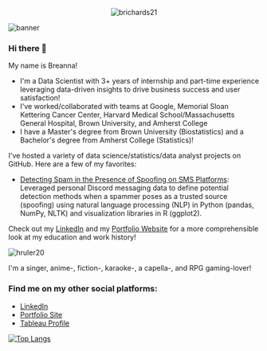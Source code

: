 <p align="center"> <img src="https://komarev.com/ghpvc/?username=brichards21" alt="brichards21"/></p>

![banner](https://github.com/brichards21/brichards21/assets/51483856/2fd9318d-0bd0-4699-9819-8776b9be4521)



### Hi there 👋

My name is Breanna! 
- I'm a Data Scientist with 3+ years of internship and part-time experience leveraging data-driven insights to drive business success and user satisfaction!
- I've worked/collaborated with teams at Google, Memorial Sloan Kettering Cancer Center, Harvard Medical School/Massachusetts General Hospital, Brown University, and Amherst College
- I have a Master's degree from Brown University (Biostatistics) and a Bachelor's degree from Amherst College (Statistics)!

I've hosted a variety of data science/statistics/data analyst projects on GitHub. Here are a few of my favorites:

- [Detecting Spam in the Presence of Spoofing on SMS Platforms](https://brichards21.github.io/SMSDiscordSpam/): Leveraged personal Discord messaging data to define potential detection methods when a spammer poses as a trusted source (spoofing) using natural language processing (NLP) in Python (pandas, NumPy, NLTK) and visualization libraries in R (ggplot2). 



Check out my [LinkedIn](https://www.linkedin.com/in/breannarichards/) and my [Portfolio Website](https://breanna-richards.netlify.app/#) for a more comprehensible look at my education and work history!

![hruler20](https://github.com/brichards21/brichards21/assets/51483856/8ef3fc72-a76b-4be2-8e06-6fbbdf33e598)


I'm a singer, anime-, fiction-, karaoke-, a capella-, and RPG gaming-lover! 


### Find me on my other social platforms:

<!--
<p align="left">
<a href="https://www.linkedin.com/in/breannarichards/" target="blank"><img align="center" src="https://github.com/mishmanners/MishManners/blob/master/socials/transparent-Linkedin-logo-icon.png" alt="" height="30" /></a>
<a href="https://breanna-richards.netlify.app/#" target="blank"><img align="center" src="https://github.com/mishmanners/MishManners/blob/master/socials/chrome.png" alt="" height="30" /></a>
-->

- [LinkedIn](https://www.linkedin.com/in/breannarichards/)
- [Portfolio Site](https://breanna-richards.netlify.app/#)
- [Tableau Profile](https://public.tableau.com/app/profile/breanna.richards)



[![Top Langs](https://github-readme-stats.vercel.app/api/top-langs/?username=brichards21)](https://github.com/brichards21/github-readme-stats)

<!--


**brichards21/brichards21** is a ✨ _special_ ✨ repository because its `README.md` (this file) appears on your GitHub profile.

Here are some ideas to get you started:

- 🔭 I’m currently working on ...
- 🌱 I’m currently learning ...
- 👯 I’m looking to collaborate on ...
- 🤔 I’m looking for help with ...
- 💬 Ask me about ...
- 📫 How to reach me: ...
- 😄 Pronouns: ...
- ⚡ Fun fact: ...
-->
